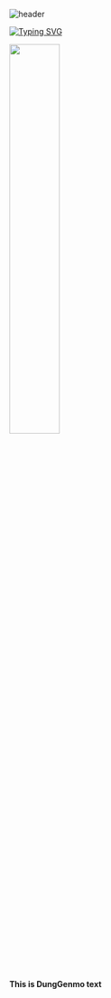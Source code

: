 ![header](https://capsule-render.vercel.app/api?type=waving&color=gradient&height=120&animation=fadeIn&section=footer&text=o(=•ェ•=)m&fontAlign=70)

[![Typing SVG](https://readme-typing-svg.herokuapp.com/?color=a9a9fe&lines=💕💕&font=PressStart&size=40)](https://git.io/typing-svg)


<a href="s">
  <img src="https://github-readme-stats.vercel.app/api?username=jjiiwon0101&theme=tokyonight&show_icons=true" width="42%" />
</a>


**This is DungGenmo text**






